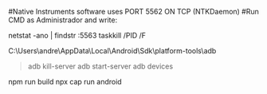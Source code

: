 #Native Instruments software uses PORT 5562 ON TCP (NTKDaemon)
#Run CMD as Administrador and write:

netstat -ano | findstr :5563
taskkill /PID <PID> /F

C:\Users\andre\AppData\Local\Android\Sdk\platform-tools\adb

> adb kill-server
> adb start-server
> adb devices

npm run build
npx cap run android

